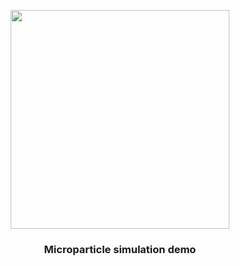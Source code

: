 <p align="center">
  <img width="350" src=https://github.com/Pwhsky/demo/logo/harvorsen.png?raw=true>
</p>

<h3 align = "center"> Microparticle simulation demo </h3>

